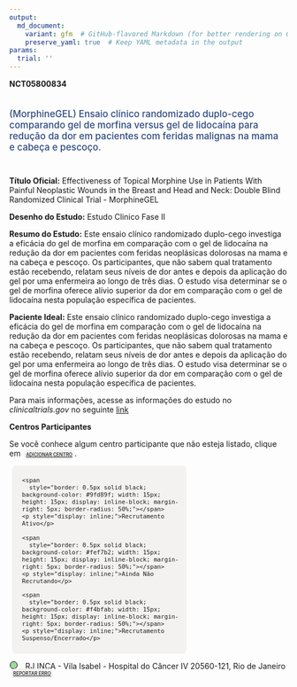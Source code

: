 ```yaml
---
output: 
  md_document:
    variant: gfm  # GitHub-flavored Markdown (for better rendering on GitHub)
    preserve_yaml: true  # Keep YAML metadata in the output
params:
  trial: ''
---
```


**NCT05800834**

<div style="padding: 5px 5px 5px 0px; font-size: 1.20em; font-weight: 500; color: #2E4A7F; text-align: left; margin-bottom: 20px">

(MorphineGEL) Ensaio clínico randomizado duplo-cego comparando gel de
morfina versus gel de lidocaína para redução da dor em pacientes com
feridas malignas na mama e cabeça e pescoço.

</div>

**Título Oficial:** Effectiveness of Topical Morphine Use in Patients
With Painful Neoplastic Wounds in the Breast and Head and Neck: Double
Blind Randomized Clinical Trial - MorphineGEL

**Desenho do Estudo:** Estudo Clinico Fase II

**Resumo do Estudo:** Este ensaio clínico randomizado duplo-cego
investiga a eficácia do gel de morfina em comparação com o gel de
lidocaína na redução da dor em pacientes com feridas neoplásicas
dolorosas na mama e na cabeça e pescoço. Os participantes, que não sabem
qual tratamento estão recebendo, relatam seus níveis de dor antes e
depois da aplicação do gel por uma enfermeira ao longo de três dias. O
estudo visa determinar se o gel de morfina oferece alívio superior da
dor em comparação com o gel de lidocaína nesta população específica de
pacientes.

**Paciente Ideal:** Este ensaio clínico randomizado duplo-cego investiga
a eficácia do gel de morfina em comparação com o gel de lidocaína na
redução da dor em pacientes com feridas neoplásicas dolorosas na mama e
na cabeça e pescoço. Os participantes, que não sabem qual tratamento
estão recebendo, relatam seus níveis de dor antes e depois da aplicação
do gel por uma enfermeira ao longo de três dias. O estudo visa
determinar se o gel de morfina oferece alívio superior da dor em
comparação com o gel de lidocaína nesta população específica de
pacientes.

Para mais informações, acesse as informações do estudo no
*clinicaltrials.gov* no seguinte
[link](https://clinicaltrials.gov/ct2/show/NCT05800834)

**Centros Participantes**

Se você conhece algum centro participante que não esteja listado, clique
em
<span style="color: #2E4A7F; margin-left: 2px; padding: 4px; background-color: #f3f2f1; border-radius: 8px; font-weight: 500; font-size: 0.6em"><a
href="https://flazar.shinyapps.io/formsapp?study_nct_id=NCT05800834&amp;location_id=N%2FA&amp;location_full_name=N%2FA&amp;form_type=Adicionar%20Centro"
target="_blank">ADICIONAR CENTRO</a></span>.

<div style="margin-bottom: 8px; margin-left: 5px; padding: 8px; max-width: 300px; background-color: #f3f2f1; border-radius: 8px; font-size: 0.9em">

<div style="margin-left: 10px;">

    <span 
      style="border: 0.5px solid black; background-color: #9fd89f; width: 15px; height: 15px; display: inline-block; margin-right: 5px; border-radius: 50%;"></span>
    <p style="display: inline;">Recrutamento Ativo</p>

</div>

<div style="margin-left: 10px;">

    <span 
      style="border: 0.5px solid black; background-color: #fef7b2; width: 15px; height: 15px; display: inline-block; margin-right: 5px; border-radius: 50%;"></span>
    <p style="display: inline;">Ainda Não Recrutando</p>

</div>

<div style="margin-left: 10px;">

    <span 
      style="border: 0.5px solid black; background-color: #f4bfab; width: 15px; height: 15px; display: inline-block; margin-right: 5px; border-radius: 50%;"></span>
    <p style="display: inline;">Recrutamento Suspenso/Encerrado</p>

</div>

</div>

<div style="margin: 1px;">

<span style="border: 0.5px solid black; display: inline-block; width: 12px; height: 12px; border-radius: 50%; margin-right: 10px; padding-bottom: 0px; background-color: #9fd89f;"></span>
RJ INCA - Vila Isabel - Hospital do Câncer IV 20560-121, Rio de Janeiro
<span style="color: #2E4A7F; margin-left: 2px; padding: 4px; background-color: #f3f2f1; border-radius: 8px; font-weight: 500; font-size: 0.6em"><a
href="https://flazar.shinyapps.io/formsapp?study_nct_id=NCT05800834&amp;location_id=NATIONALCANCERINSTITUTERIODEJANEIRO20560121BRAZIL&amp;location_full_name=INCA%20-%20Vila%20Isabel%20-%20Hospital%20do%20C%C3%A2ncer%20IV%2C%2020560-121%2C%20Rio%20de%20Janeiro&amp;form_type=Reportar%20Erro"
target="_blank">REPORTAR ERRO</a></span>

</div>
